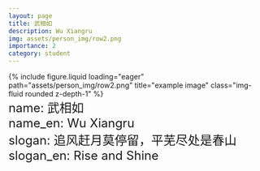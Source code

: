 ```yaml
---
layout: page
title: 武相如
description: Wu Xiangru
img: assets/person_img/row2.png
importance: 2
category: student
---
```


<div class="row justify-content-center">
    <div class="col-4 mt-3 mt-md-0">
        {% include figure.liquid loading="eager" path="assets/person_img/row2.png" title="example image" class="img-fluid rounded z-depth-1" %}
    </div>
</div>

<font size="5">
    name: 武相如<br>
    name_en: Wu Xiangru<br>
    slogan: 追风赶月莫停留，平芜尽处是春山<br>
    slogan_en: Rise and Shine<br>
</font>

